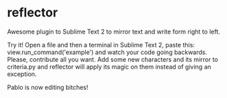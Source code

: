 # reflector
Awesome plugin to Sublime Text 2 to mirror text and write form right to left.

Try it!
Open a file and then a terminal in Sublime Text 2, paste this:
  view.run_command('example')
and watch your code going backwards.
Please, contribute all you want. Add some new characters and its mirror to criteria.py and reflector will apply its magic on them instead of giving an exception.

Pablo is now editing bitches!